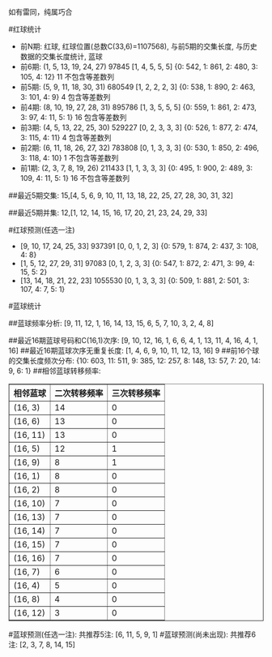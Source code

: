 <!-- 
.. title: 双色球2016108期(2016-09-15)数据分析报告
.. slug: slott-2016108-2016-09-15-report
.. date: 2016-09-16 08:00:00 UTC+08:00
.. tags: Lottery
.. link: 
.. description: 
.. type: text
-->

如有雷同，纯属巧合

<!-- TEASER_END-->

#红球统计

- 前N期: 红球, 红球位置(总数C(33,6)=1107568), 与前5期的交集长度, 与历史数据的交集长度统计, 蓝球
- 前6期: (1, 5, 13, 19, 24, 27) 97845 [1, 4, 5, 5, 5] {0: 542, 1: 861, 2: 480, 3: 105, 4: 12} 11 不包含等差数列
- 前5期: (5, 9, 11, 18, 30, 31) 680549 [1, 2, 2, 2, 3] {0: 538, 1: 890, 2: 463, 3: 101, 4: 9} 4 包含等差数列
- 前4期: (8, 10, 19, 27, 28, 31) 895786 [1, 3, 5, 5, 5] {0: 559, 1: 861, 2: 473, 3: 97, 4: 11, 5: 1} 16 包含等差数列
- 前3期: (4, 5, 13, 22, 25, 30) 529227 [0, 2, 3, 3, 3] {0: 526, 1: 877, 2: 474, 3: 115, 4: 11} 4 包含等差数列
- 前2期: (6, 11, 18, 26, 27, 32) 783808 [0, 1, 3, 3, 3] {0: 530, 1: 850, 2: 496, 3: 118, 4: 10} 1 不包含等差数列
- 前1期: (2, 3, 7, 8, 19, 26) 211433 [1, 1, 3, 3, 3] {0: 495, 1: 900, 2: 489, 3: 109, 4: 11, 5: 1} 16 不包含等差数列

##最近5期交集:
15,[4, 5, 6, 9, 10, 11, 13, 18, 22, 25, 27, 28, 30, 31, 32]

##最近5期并集:
12,[1, 12, 14, 15, 16, 17, 20, 21, 23, 24, 29, 33]

#红球预测(任选一注)

- [9, 10, 17, 24, 25, 33] 937391 [0, 0, 1, 2, 3] {0: 579, 1: 874, 2: 437, 3: 108, 4: 8}
- [1, 5, 12, 27, 29, 31] 97083 [0, 1, 2, 3, 3] {0: 547, 1: 872, 2: 471, 3: 99, 4: 15, 5: 2}
- [13, 14, 18, 21, 22, 23] 1055530 [0, 1, 3, 3, 3] {0: 509, 1: 881, 2: 501, 3: 107, 4: 7, 5: 1}

#蓝球统计

##蓝球频率分析:
[9, 11, 12, 1, 16, 14, 13, 15, 6, 5, 7, 10, 3, 2, 4, 8]

##最近16期蓝球号码和C(16,1)次序:
 [9, 10, 12, 16, 1, 6, 6, 4, 1, 13, 11, 4, 16, 4, 1, 16]
##最近16期蓝球次序无重复长度:
 [1, 4, 6, 9, 10, 11, 12, 13, 16] 9
##前16个球的交集长度频次分布:
{10: 603, 11: 511, 9: 385, 12: 257, 8: 148, 13: 57, 7: 20, 14: 9, 6: 1}
##相邻蓝球转移频率:
 <table border="1" class="table table-striped dataframe">
  <thead>
    <tr style="text-align: right;">
      <th>相邻蓝球</th>
      <th>二次转移频率</th>
      <th>三次转移频率</th>
    </tr>
  </thead>
  <tbody>
    <tr>
      <td>(16, 3)</td>
      <td>14</td>
      <td>0</td>
    </tr>
    <tr>
      <td>(16, 6)</td>
      <td>13</td>
      <td>0</td>
    </tr>
    <tr>
      <td>(16, 11)</td>
      <td>13</td>
      <td>0</td>
    </tr>
    <tr>
      <td>(16, 5)</td>
      <td>12</td>
      <td>1</td>
    </tr>
    <tr>
      <td>(16, 9)</td>
      <td>8</td>
      <td>1</td>
    </tr>
    <tr>
      <td>(16, 1)</td>
      <td>8</td>
      <td>0</td>
    </tr>
    <tr>
      <td>(16, 2)</td>
      <td>8</td>
      <td>0</td>
    </tr>
    <tr>
      <td>(16, 10)</td>
      <td>7</td>
      <td>0</td>
    </tr>
    <tr>
      <td>(16, 13)</td>
      <td>7</td>
      <td>0</td>
    </tr>
    <tr>
      <td>(16, 14)</td>
      <td>7</td>
      <td>0</td>
    </tr>
    <tr>
      <td>(16, 15)</td>
      <td>7</td>
      <td>0</td>
    </tr>
    <tr>
      <td>(16, 16)</td>
      <td>7</td>
      <td>0</td>
    </tr>
    <tr>
      <td>(16, 7)</td>
      <td>6</td>
      <td>0</td>
    </tr>
    <tr>
      <td>(16, 4)</td>
      <td>5</td>
      <td>0</td>
    </tr>
    <tr>
      <td>(16, 8)</td>
      <td>4</td>
      <td>0</td>
    </tr>
    <tr>
      <td>(16, 12)</td>
      <td>3</td>
      <td>0</td>
    </tr>
  </tbody>
</table>
#蓝球预测(任选一注):
共推荐5注: [6, 11, 5, 9, 1]
#蓝球预测(尚未出现):
共推荐6注: [2, 3, 7, 8, 14, 15]

